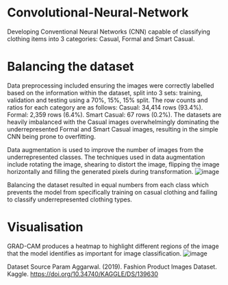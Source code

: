 # Convolutional-Neural-Network
Developing Conventional Neural Networks (CNN) capable of classifying clothing items into 3 categories: Casual, Formal and Smart Casual. 

# Balancing the dataset
Data preprocessing included ensuring the images were correctly labelled based on the information within the dataset, split into 3 sets: training, validation and testing using a 70%, 15%, 15% split.
The row counts and ratios for each category are as follows:
Casual: 34,414 rows (93.4%).
Formal: 2,359 rows (6.4%).
Smart Casual: 67 rows (0.2%).
The datasets are heavily imbalanced with the Casual images overwhelmingly dominating the underrepresented Formal and Smart Casual images, resulting in the simple CNN being prone to overfitting.

Data augmentation is used to improve the number of images from the underrepresented classes. The techniques used in data augmentation include rotating the image, shearing to distort the image, flipping the image horizontally and filling the generated pixels during transformation.
![image](https://github.com/user-attachments/assets/37f11c10-07c6-47ee-9b32-089efe915ae0)

Balancing the dataset resulted in equal numbers from each class which prevents the model from specifically training on casual clothing and failing to classify underrepresented clothing types.

# Visualisation
GRAD-CAM produces a heatmap to highlight different regions of the image that the model identifies as important for image classification. 
![image](https://github.com/user-attachments/assets/711c2401-c0f8-4578-b01a-daf164352d1e)


Dataset Source
Param Aggarwal. (2019). Fashion Product Images Dataset. Kaggle. https://doi.org/10.34740/KAGGLE/DS/139630
